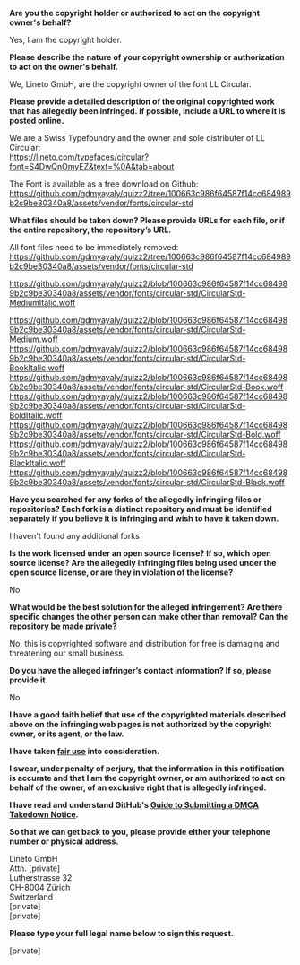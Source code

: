 **Are you the copyright holder or authorized to act on the copyright owner's behalf?**

Yes, I am the copyright holder.

**Please describe the nature of your copyright ownership or authorization to act on the owner's behalf.**

We, Lineto GmbH, are the copyright owner of the font LL Circular.

**Please provide a detailed description of the original copyrighted work that has allegedly been infringed. If possible, include a URL to where it is posted online.**

We are a Swiss Typefoundry and the owner and sole distributer of LL Circular:  
https://lineto.com/typefaces/circular?font=S4DwQnOmyEZ&text=%0A&tab=about

The Font is available as a free download on Github:  
https://github.com/gdmyayaly/quizz2/tree/100663c986f64587f14cc684989b2c9be30340a8/assets/vendor/fonts/circular-std

**What files should be taken down? Please provide URLs for each file, or if the entire repository, the repository’s URL.**

All font files need to be immediately removed:  
https://github.com/gdmyayaly/quizz2/tree/100663c986f64587f14cc684989b2c9be30340a8/assets/vendor/fonts/circular-std

https://github.com/gdmyayaly/quizz2/blob/100663c986f64587f14cc684989b2c9be30340a8/assets/vendor/fonts/circular-std/CircularStd-MediumItalic.woff

https://github.com/gdmyayaly/quizz2/blob/100663c986f64587f14cc684989b2c9be30340a8/assets/vendor/fonts/circular-std/CircularStd-Medium.woff  
https://github.com/gdmyayaly/quizz2/blob/100663c986f64587f14cc684989b2c9be30340a8/assets/vendor/fonts/circular-std/CircularStd-BookItalic.woff  
https://github.com/gdmyayaly/quizz2/blob/100663c986f64587f14cc684989b2c9be30340a8/assets/vendor/fonts/circular-std/CircularStd-Book.woff  
https://github.com/gdmyayaly/quizz2/blob/100663c986f64587f14cc684989b2c9be30340a8/assets/vendor/fonts/circular-std/CircularStd-BoldItalic.woff  
https://github.com/gdmyayaly/quizz2/blob/100663c986f64587f14cc684989b2c9be30340a8/assets/vendor/fonts/circular-std/CircularStd-Bold.woff  
https://github.com/gdmyayaly/quizz2/blob/100663c986f64587f14cc684989b2c9be30340a8/assets/vendor/fonts/circular-std/CircularStd-BlackItalic.woff  
https://github.com/gdmyayaly/quizz2/blob/100663c986f64587f14cc684989b2c9be30340a8/assets/vendor/fonts/circular-std/CircularStd-Black.woff

**Have you searched for any forks of the allegedly infringing files or repositories? Each fork is a distinct repository and must be identified separately if you believe it is infringing and wish to have it taken down.**

I haven't found any additional forks

**Is the work licensed under an open source license? If so, which open source license? Are the allegedly infringing files being used under the open source license, or are they in violation of the license?**

No

**What would be the best solution for the alleged infringement? Are there specific changes the other person can make other than removal? Can the repository be made private?**

No, this is copyrighted software and distribution for free is damaging and threatening our small business.

**Do you have the alleged infringer’s contact information? If so, please provide it.**

No

**I have a good faith belief that use of the copyrighted materials described above on the infringing web pages is not authorized by the copyright owner, or its agent, or the law.**

**I have taken <a href="https://www.lumendatabase.org/topics/22">fair use</a> into consideration.**

**I swear, under penalty of perjury, that the information in this notification is accurate and that I am the copyright owner, or am authorized to act on behalf of the owner, of an exclusive right that is allegedly infringed.**

**I have read and understand GitHub's <a href="https://docs.github.com/articles/guide-to-submitting-a-dmca-takedown-notice/">Guide to Submitting a DMCA Takedown Notice</a>.**

**So that we can get back to you, please provide either your telephone number or physical address.**

Lineto GmbH  
Attn. [private]  
Lutherstrasse 32  
CH-8004 Zürich  
Switzerland  
[private]  
[private]  

**Please type your full legal name below to sign this request.**

[private]

